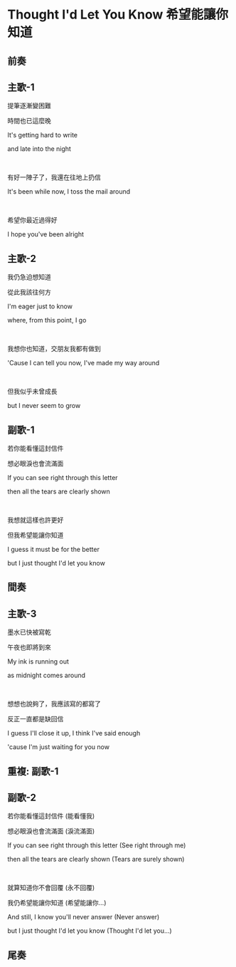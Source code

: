 # Thought I'd Let You Know 希望能讓你知道

## 前奏

## 主歌-1

提筆逐漸變困難

時間也已這麼晚

It's getting hard to write

and late into the night

<br>

有好一陣子了，我還在往地上扔信

It's been while now, I toss the mail around

<br>

希望你最近過得好

I hope you've been alright

## 主歌-2

我仍急迫想知道

從此我該往何方

I'm eager just to know

where, from this point, I go

<br>

我想你也知道，交朋友我都有做到

'Cause I can tell you now, I've made my way around

<br>

但我似乎未曾成長

but I never seem to grow

## 副歌-1

若你能看懂這封信件

想必眼淚也會流滿面

If you can see right through this letter

then all the tears are clearly shown

<br>

我想就這樣也許更好

但我希望能讓你知道

I guess it must be for the better

but I just thought I'd let you know

## 間奏

## 主歌-3

墨水已快被寫乾

午夜也即將到來

My ink is running out

as midnight comes around

<br>

想想也說夠了，我應該寫的都寫了

反正一直都是缺回信

I guess I'll close it up, I think I've said enough

'cause I'm just waiting for you now

## 重複: 副歌-1

## 副歌-2

若你能看懂這封信件 (能看懂我)

想必眼淚也會流滿面 (淚流滿面)

If you can see right through this letter (See right through me)

then all the tears are clearly shown (Tears are surely shown)

<br>

就算知道你不會回覆 (永不回覆)

我仍希望能讓你知道 (希望能讓你...)

And still, I know you'll never answer (Never answer)

but I just thought I'd let you know (Thought I'd let you...)

## 尾奏

